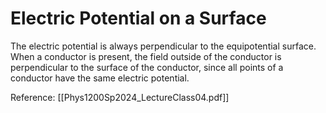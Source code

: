 # Electric Potential on a Surface
The electric potential is always perpendicular to the equipotential surface. When a conductor is present, the field outside of the conductor is perpendicular to the surface of the conductor, since all points of a conductor have the same electric potential.

Reference: [[Phys1200Sp2024_LectureClass04.pdf]]